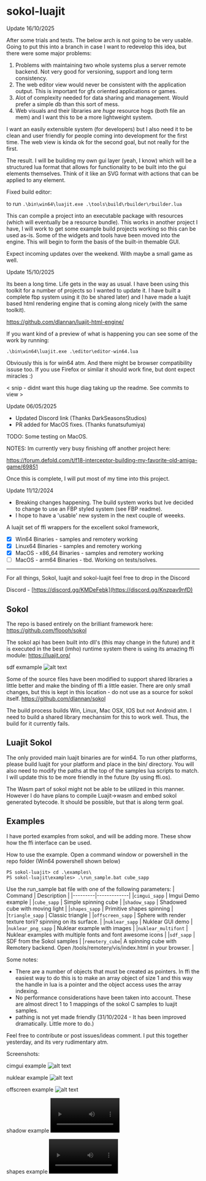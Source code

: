 # sokol-luajit

Update 16/10/2025

After some trials and tests. The below arch is not going to be very usable. Going to put this into a branch in case I want to redevelop this idea, but there were some major problems:

1. Problems with maintaining two whole systems plus a server remote backend. Not very good for versioning, support and long term consistency. 
2. The web editor view would never be consistent with the application output. This is important for gfx oriented applications or games. 
3. Alot of complexity needed for data sharing and management. Would prefer a simple db than this sort of mess.
4. Web visuals and their libraries are _huge_ resource hogs (both file an mem) and I want this to be a more lightweight system. 

I want an easily extensible system (for developers) but I also need it to be clean and user friendly for people coming into development for the first time. The web view is kinda ok for the second goal, but not really for the first. 

The result. I will be building my own gui layer (yeah, I know) which will be a structured lua format that allows for functionality to be built into the gui elements themselves. Think of it like an SVG format with actions that can be applied to any element. 

Fixed build editor:

to run ```.\bin\win64\luajit.exe .\tools\build\rbuilder\rbuilder.lua```

This can compile a project into an executable package with resources (which will eventually be a resource bundle). This works in another project I have, I will work to get some example build projects working so this can be used as-is. Some of the widgets and tools have been moved into the engine. This will begin to form the basis of the built-in themable GUI. 

Expect incoming updates over the weekend. With maybe a small game as well. 

Update 15/10/2025

Its been a long time. Life gets in the way as usual. I have been using this toolkit for a number of projects so I wanted to update it. I have built a complete fbp system using it (to be shared later) and I have made a luajit based html rendering engine that is coming along nicely (with the same toolkit). 

https://github.com/dlannan/luajit-html-engine/

If you want kind of a preview of what is happening you can see some of the work by running:

```.\bin\win64\luajit.exe .\editor\editor-win64.lua```

Obviously this is for win64 atm. And there might be browser compatibility issuse too. If you use Firefox or similar it should work fine, but dont expect miracles :)

< snip - didnt want this huge diag taking up the readme. See commits to view >

Update 06/05/2025
- Updated Discord link (Thanks DarkSeasonsStudios)
- PR added for MacOS fixes. (Thanks funatsufumiya)

TODO: Some testing on MacOS.

NOTES: Im currently very busy finishing off another project here: 

https://forum.defold.com/t/f18-interceptor-building-my-favorite-old-amiga-game/69851

Once this is complete, I will put most of my time into this project. 

Update 11/12/2024 
- Breaking changes happening. The build system works but Ive decided to change to use an FBP styled system (see FBP readme).
- I hope to have a 'usable' new system in the next couple of weeeks. 

A luajit set of ffi wrappers for the excellent sokol framework,

- [x] Win64 Binaries - samples and remotery working
- [X] Linux64 Binaries - samples and remotery working
- [x] MacOS - x86_64 Binaries - samples and remotery working
- [ ] MacOS - arm64 Binaries - tbd. Working on tests/solves.

-------------------------------------------------------------------------------------------------------------------------------------------------

For all things, Sokol, luajit and sokol-luajit feel free to drop in the Discord

Discord - [https://discord.gg/KMDeFebk](https://discord.gg/Knzpav9nfD)

## Sokol
The repo is based entirely on the brilliant framework here:
https://github.com/floooh/sokol

The sokol api has been built into dll's (this may change in the future) and it is executed in the best (imho) runtime system there is using its amazing ffi module:
https://luajit.org/

sdf exmample 
![alt text](https://github.com/dlannan/sokol-luajit/blob/main/media/2024-10-30_11-48.png "sdf Example")

Some of the source files have been modified to support shared libraries a little better and make the binding of ffi a little easier. There are only small changes, but this is kept in this location - do not use as a source for sokol itself.
https://github.com/dlannan/sokol

The build process builds Win, Linux, Mac OSX, IOS but not Android atm. I need to build a shared library mechansim for this to work well. Thus, the build for it currently fails.

## Luajit Sokol
The only provided main luajit binaries are for win64. 
To run other platforms, please build luajit for your platform and place in the bin/<your platform> directory.
You will also need to modify the paths at the top of the samples lua scripts to match. I will update this to be more friendly in the future (by using ffi.os).

The Wasm part of sokol might not be able to be utilized in this manner. However I do have plans to compile Luajit->wasm and embed sokol generated bytecode. It should be possible, but that is along term goal.

## Examples
I have ported examples from sokol, and will be adding more. These show how the ffi interface can be used.

How to use the example. Open a command window or powershell in the repo folder (Win64 powershell shown below)

```
PS sokol-luajit> cd .\examples\
PS sokol-luajit\examples> .\run_sample.bat cube_sapp
```

Use the run_sample bat file with one of the following parameters:
| Command | Description |
|---------|-------------|
|```cimgui_sapp``` | Imgui Demo example |
|```cube_sapp``` | Simple spinning cube |
|```shadow_sapp``` | Shadowed cube with moving light |
|```shapes_sapp``` | Primitive shapes spinning |
|```triangle_sapp``` | Classic triangle |
|```offscreen_sapp``` | Sphere with render texture torii? spinning on its surface. |
|```nuklear_sapp``` | Nuklear GUI demo |
|```nuklear_png_sapp``` | Nuklear example with images |
|```nuklear_multifont``` | Nuklear examples with multiple fonts and font awesome icons |
|```sdf_sapp``` | SDF from the Sokol samples |
|```remotery_cube```| A spinning cube with Remotery backend. Open /tools/remotery/vis/index.html in your browser. |

Some notes:
- There are a number of objects that must be created as pointers. In ffi the easiest way to do this is to make an array object of size 1 and this way the handle in lua is a pointer and the object access uses the array indexing.
- No performance considerations have been taken into account. These are almost direct 1 to 1 mappings of the sokol C samples to luajit samples. 
- pathing is not yet made friendly (31/10/2024 - It has been improved dramatically. Little more to do.)

Feel free to contribute or post issues/ideas comment. I put this together yesterday, and its very rudimentary atm.

Screenshots:

cimgui example
![alt text](https://github.com/dlannan/sokol-luajit/blob/main/media/cimgui_sapp.png "cimgui Example")

nuklear example
![alt text](https://github.com/dlannan/sokol-luajit/blob/main/media/nuklear_sapp.png "nuklear Example")

offscreen example
![alt text](https://github.com/dlannan/sokol-luajit/blob/main/media/offscreen_sappjpeg.jpeg "offscreen Example")

shadow example
<video src='https://github.com/dlannan/sokol-luajit/blob/main/media/2024-10-07%2011-31-08.mp4' width=180/>

shapes example
<video src='https://github.com/dlannan/sokol-luajit/blob/main/media/2024-10-07%2011-32-21.mp4' width=180/>
